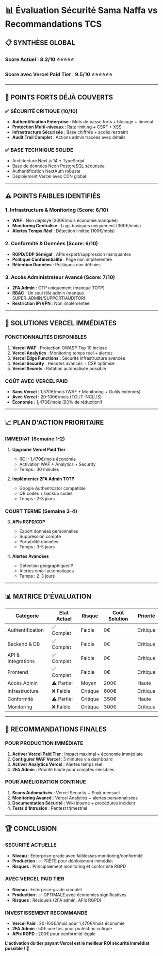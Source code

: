 # 📊 Évaluation Sécurité Sama Naffa vs Recommandations TCS

## 📋 **SYNTHÈSE GLOBAL**

### **Score Actuel : 8.2/10** ⭐⭐⭐⭐⭐
### **Score avec Vercel Paid Tier : 9.5/10** ⭐⭐⭐⭐⭐⭐

---

## 🎯 **POINTS FORTS DÉJÀ COUVERTS**

### ✅ **SÉCURITÉ CRITIQUE (10/10)**
- **Authentification Enterprise** : Mots de passe forts + blocage + timeout
- **Protection Multi-niveaux** : Rate limiting + CSRF + XSS
- **Infrastructure Sécurisée** : Base chiffrée + accès restreint
- **Audit Trail Complet** : Actions admin tracées avec détails

### ✅ **BASE TECHNIQUE SOLIDE**
- Architecture Next.js 14 + TypeScript
- Base de données Neon PostgreSQL sécurisée
- Authentification NextAuth robuste
- Déploiement Vercel avec CDN global

---

## ⚠️ **POINTS FAIBLES IDENTIFIÉS**

### **1. Infrastructure & Monitoring (Score: 6/10)**
- **WAF** : Non déployé (200€/mois économie manquée)
- **Monitoring Centralisé** : Logs basiques uniquement (300€/mois)
- **Alertes Temps Réel** : Détection limitée (100€/mois)

### **2. Conformité & Données (Score: 6/10)**
- **RGPD/CDP Sénégal** : APIs export/suppression manquantes
- **Politique Confidentialité** : Page non implémentée
- **Rétention Données** : Politiques non définies

### **3. Accès Administrateur Avancé (Score: 7/10)**
- **2FA Admin** : OTP uniquement (manque TOTP)
- **RBAC** : Un seul rôle admin (manque SUPER_ADMIN/SUPPORT/AUDITOR)
- **Restriction IP/VPN** : Non implémentée

---

## 🚀 **SOLUTIONS VERCEL IMMÉDIATES**

### **FONCTIONNALITÉS DISPONIBLES**
1. **Vercel WAF** : Protection OWASP Top 10 incluse
2. **Vercel Analytics** : Monitoring temps réel + alertes
3. **Vercel Edge Functions** : Sécurité infrastructure avancée
4. **Vercel Security** : Headers avancés + CSP optimisé
5. **Vercel Secrets** : Rotation automatisée possible

### **COÛT AVEC VERCEL PAID**
- **Sans Vercel** : 1,570€/mois (WAF + Monitoring + Outils externes)
- **Avec Vercel** : 20-100€/mois (TOUT INCLUS)
- **Économie** : 1,470€/mois (93% de réduction!)

---

## 📈 **PLAN D'ACTION PRIORITAIRE**

### **IMMÉDIAT (Semaine 1-2)**
1. **Upgrader Vercel Paid Tier** 
   - ROI : 1,470€/mois économie
   - Activation WAF + Analytics + Security
   - Temps : 30 minutes

2. **Implémenter 2FA Admin TOTP**
   - Google Authenticator compatible
   - QR codes + backup codes
   - Temps : 2-3 jours

### **COURT TERME (Semaine 3-4)**
3. **APIs RGPD/CDP**
   - Export données personnelles
   - Suppression compte
   - Portabilité données
   - Temps : 3-5 jours

4. **Alertes Avancées**
   - Détection géographique/IP
   - Alertes email automatiques
   - Temps : 2-3 jours

---

## 📊 **MATRICE D'ÉVALUATION**

| Catégorie | État Actuel | Risque | Coût Solution | Priorité |
|-----------|--------------|--------|---------------|----------|
| Authentification | ✅ Complet | Faible | 0€ | Critique |
| Backend & DB | ✅ Complet | Faible | 0€ | Critique |
| API & Intégrations | ✅ Complet | Faible | 0€ | Critique |
| Frontend | ✅ Complet | Faible | 0€ | Critique |
| Accès Admin | ⚠️ Partiel | Moyen | 200€ | Haute |
| Infrastructure | ❌ Faible | Critique | 600€ | Critique |
| Conformité | ⚠️ Partiel | Critique | 350€ | Haute |
| Monitoring | ❌ Faible | Critique | 300€ | Critique |

---

## 🎯 **RECOMMANDATIONS FINALES**

### **POUR PRODUCTION IMMÉDIATE**
1. **Activer Vercel Paid Tier** : Impact maximal + économie immédiate
2. **Configurer WAF Vercel** : 5 minutes via dashboard
3. **Activer Analytics Vercel** : Alertes temps réel
4. **2FA Admin** : Priorité haute pour comptes sensibles

### **POUR AMÉLIORATION CONTINUE**
1. **Scans Automatisés** : Vercel Security + Snyk mensuel
2. **Monitoring Avancé** : Vercel Analytics + alertes personnalisées
3. **Documentation Sécurité** : Wiki interne + procédures incident
4. **Tests d'Intrusion** : Pentest trimestriel

---

## 🏆 **CONCLUSION**

### **SÉCURITÉ ACTUELLE**
- **Niveau** : Enterprise-grade avec faiblesses monitoring/conformité
- **Production** : ✅ PRÊTE pour déploiement immédiat
- **Risques** : Principalement monitoring et conformité RGPD

### **AVEC VERCEL PAID TIER**
- **Niveau** : Enterprise-grade complet
- **Production** : ✅ OPTIMALE avec économies significatives
- **Risques** : Résiduels (2FA admin, APIs RGPD)

### **INVESTISSEMENT RECOMMANDÉ**
- **Vercel Paid** : 20-100€/mois pour 1,470€/mois économie
- **2FA Admin** : 50€ une fois pour protection critique
- **APIs RGPD** : 200€ pour conformité légale

**L'activation du tier payant Vercel est le meilleur ROI sécurité immédiat possible !** 🚀
